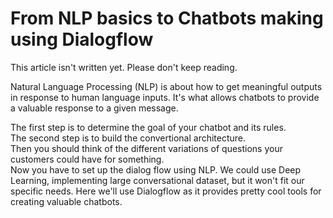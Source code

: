 # From NLP basics to Chatbots making using Dialogflow

This article isn't written yet. Please don't keep reading.

Natural Language Processing (NLP) is about how to get meaningful outputs in response to human language inputs.
It's what allows chatbots to provide a valuable response to a given message.

The first step is to determine the goal of your chatbot and its rules.  
The second step is to build the convertional architecture.  
Then you should think of the different variations of questions your customers could have for something.  
Now you have to set up the dialog flow using NLP.
We could use Deep Learning, implementing large conversational dataset, but it won't fit our specific needs. Here we'll use Dialogflow as it provides pretty cool tools for creating valuable chatbots.
